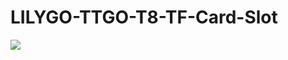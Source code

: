 # LILYGO-TTGO-T8-TF-Card-Slot

<img src=https://github.com/stooged/ESP32-Server-900u/blob/main/3D_Printed_Cases/LILYGO_TTGO_T8_TF_Card_Slot/LILYGO_TTGO_T8_TF_Card_Slot.jpg>